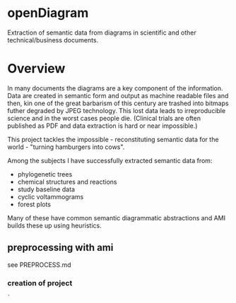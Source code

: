 # openDiagram
Extraction of semantic data from diagrams in scientific and other technical/business documents.

# Overview

In many documents the diagrams are a key component of the information. Data are created in semantic form and output as machine readable files and then, kin one of the great barbarism of this century are trashed into bitmaps futher degraded by JPEG technology. This lost data leads to irreproducible science and in the worst cases people die. (Clinical trials are often published as PDF and data extraction is hard or near impossible.)

This project tackles the impossible - reconstituting semantic data for the world - "turning hamburgers into cows". 

Among the subjects I have successfully extracted semantic data from:
* phylogenetic trees
* chemical structures and reactions
* study baseline data
* cyclic voltammograms
* forest plots

Many of these have common semantic diagrammatic abstractions and AMI builds these up using heuristics.

## preprocessing with ami
see PREPROCESS.md

### creation of project

```
`


